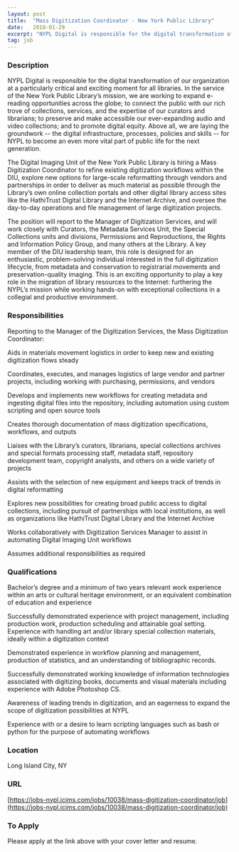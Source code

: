```yaml
---
layout: post
title:  "Mass Digitization Coordinator - New York Public Library"
date:   2018-01-29
excerpt: "NYPL Digital is responsible for the digital transformation of our organization at a particularly critical and exciting moment for all libraries. In the service of the New York Public Library’s mission, we are working to expand e-reading opportunities across the globe; to connect the public with our rich trove of..."
tag: job
---
```


### Description   

NYPL Digital is responsible for the digital transformation of our organization at a particularly critical and exciting moment for all libraries. In the service of the New York Public Library’s mission, we are working to expand e-reading opportunities across the globe; to connect the public with our rich trove of collections, services, and the expertise of our curators and librarians; to preserve and make accessible our ever-expanding audio and video collections; and to promote digital equity. Above all, we are laying the groundwork -- the digital infrastructure, processes, policies and skills -- for NYPL to become an even more vital part of public life for the next generation.

 

The Digital Imaging Unit of the New York Public Library is hiring a Mass Digitization Coordinator to refine existing digitization workflows within the DIU, explore new options for large-scale reformatting through vendors and partnerships in order to deliver as much material as possible through the Library’s own online collection portals and other digital library access sites like the HathiTrust Digital Library and the Internet Archive, and oversee the day-to-day operations and file management of large digitization projects.

 

The position will report to the Manager of Digitization Services, and will work closely with Curators, the Metadata Services Unit, the Special Collections units and divisions, Permissions and Reproductions, the Rights and Information Policy Group, and many others at the Library. A key member of the DIU leadership team, this role is designed for an enthusiastic, problem-solving individual interested in the full digitization lifecycle, from metadata and conservation to registrarial movements and preservation-quality imaging. This is an exciting opportunity to play a key role in the migration of library resources to the Internet: furthering the NYPL’s mission while working hands-on with exceptional collections in a collegial and productive environment.


### Responsibilities   

Reporting to the Manager of the Digitization Services, the Mass Digitization Coordinator:

 Aids in materials movement logistics in order to keep new and existing digitization flows steady

Coordinates, executes, and manages logistics of large vendor and partner projects, including working with purchasing, permissions, and vendors

Develops and implements new workflows for creating metadata and ingesting digital files into the repository, including automation using custom scripting and open source tools

Creates thorough documentation of mass digitization specifications, workflows, and outputs

Liaises with the Library’s curators, librarians, special collections archives and special formats processing staff, metadata staff, repository development team, copyright analysts, and others on a wide variety of projects

Assists with the selection of new equipment and keeps track of trends in digital reformatting

Explores new possibilities for creating broad public access to digital collections, including pursuit of partnerships with local institutions, as well as organizations like HathiTrust Digital Library and the Internet Archive

Works collaboratively with Digitization Services Manager to assist in automating Digital Imaging Unit workflows

Assumes additional responsibilities as required


### Qualifications   

Bachelor’s degree and a minimum of two years relevant work experience within an arts or cultural heritage environment, or an equivalent combination of education and experience

Successfully demonstrated experience with project management, including production work, production scheduling and attainable goal setting.
Experience with handling art and/or library special collection materials, ideally within a digitization context

Demonstrated experience in workflow planning and management, production of statistics, and an understanding of bibliographic records.

Successfully demonstrated working knowledge of information technologies associated with digitizing books, documents and visual materials including experience with Adobe Photoshop CS.

Awareness of leading trends in digitization, and an eagerness to expand the scope of digitization possibilities at NYPL

Experience with or a desire to learn scripting languages such as bash or python for the purpose of automating workflows




### Location   

Long Island City, NY


### URL   

[https://jobs-nypl.icims.com/jobs/10038/mass-digitization-coordinator/job](https://jobs-nypl.icims.com/jobs/10038/mass-digitization-coordinator/job)

### To Apply   

Please apply at the link above with your cover letter and resume.





